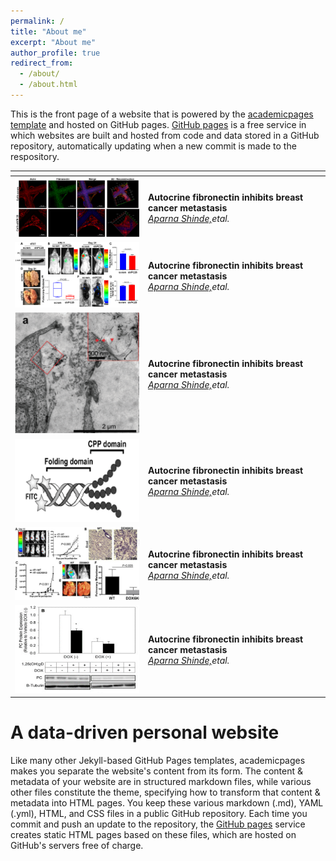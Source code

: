 ```yaml
---
permalink: /
title: "About me"
excerpt: "About me"
author_profile: true
redirect_from: 
  - /about/
  - /about.html
---
```


This is the front page of a website that is powered by the [academicpages template](https://github.com/academicpages/academicpages.github.io) and hosted on GitHub pages. [GitHub pages](https://pages.github.com) is a free service in which websites are built and hosted from code and data stored in a GitHub repository, automatically updating when a new commit is made to the respository. 

<table id="t">
  <colgroup>
    <col class="w">
    <col>
  </colgroup>
  <thead>
    <tr>
      <th></th>
      <th></th>
    </tr>
  </thead>
  <tbody>
    <tr>
      <td><img src='/images/pub_toc_1.png' alt="drawing" width="300px"/></td>
      <td><b>Autocrine fibronectin inhibits breast cancer metastasis</b><br/><em><u>Aparna Shinde,</u>etal.</em>  </td>
    </tr>
    <tr>
      <td><img src='/images/pub_toc_2.png' alt="drawing" width="300px"/></td>
      <td><b>Autocrine fibronectin inhibits breast cancer metastasis</b><br/><em><u>Aparna Shinde,</u>etal.</em>  </td>
    </tr>
        <tr>
      <td><img src='/images/pub_toc_3.png' alt="drawing" width="200px"/></td>
      <td><b>Autocrine fibronectin inhibits breast cancer metastasis</b><br/><em><u>Aparna Shinde,</u>etal.</em>  </td>
    </tr>
        <tr>
      <td><img src='/images/pub_toc_4.png' alt="drawing" width="200px"/></td>
      <td><b>Autocrine fibronectin inhibits breast cancer metastasis</b><br/><em><u>Aparna Shinde,</u>etal.</em>  </td>
    </tr>
        <tr>
      <td><img src='/images/pub_toc_5.png' alt="drawing" width="300px"/></td>
      <td><b>Autocrine fibronectin inhibits breast cancer metastasis</b><br/><em><u>Aparna Shinde,</u>etal.</em>  </td>
    </tr>
        <tr>
      <td><img src='/images/pub_toc_6.png' alt="drawing" width="200px"/></td>
      <td><b>Autocrine fibronectin inhibits breast cancer metastasis</b><br/><em><u>Aparna Shinde,</u>etal.</em>  </td>
    </tr>
  </tbody>
</table>

A data-driven personal website
======
Like many other Jekyll-based GitHub Pages templates, academicpages makes you separate the website's content from its form. The content & metadata of your website are in structured markdown files, while various other files constitute the theme, specifying how to transform that content & metadata into HTML pages. You keep these various markdown (.md), YAML (.yml), HTML, and CSS files in a public GitHub repository. Each time you commit and push an update to the repository, the [GitHub pages](https://pages.github.com/) service creates static HTML pages based on these files, which are hosted on GitHub's servers free of charge.

